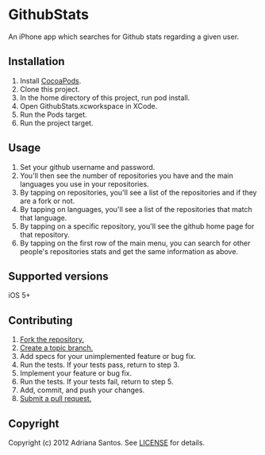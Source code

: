 GithubStats
===========

An iPhone app which searches for Github stats regarding a given user.

## Installation

1. Install [CocoaPods](http://cocoapods.org).
2. Clone this project.
3. In the home directory of this project, run pod install.
4. Open GithubStats.xcworkspace in XCode.
5. Run the Pods target.
6. Run the project target.

## Usage

1. Set your github username and password.
2. You'll then see the number of repositories you have and the main languages you use in your repositories.
3. By tapping on repositories, you'll see a list of the repositories and if they are a fork or not.
4. By tapping on languages, you'll see a list of the repositories that match that language.
5. By tapping on a specific repository, you'll see the github home page for that repository.
6. By tapping on the first row of the main menu, you can search for other people's repositories stats and get 
the same information as above.

## Supported versions

iOS 5+

## Contributing

1. [Fork the repository.](https://help.github.com/articles/fork-a-repo)
2. [Create a topic branch.](http://learn.github.com/p/branching.html)
3. Add specs for your unimplemented feature or bug fix.
4. Run the tests. If your tests pass, return to step 3.
5. Implement your feature or bug fix.
6. Run the tests. If your tests fail, return to step 5.
7. Add, commit, and push your changes.
8. [Submit a pull request.](https://help.github.com/articles/using-pull-requests)

## Copyright

Copyright (c) 2012 Adriana Santos. See [LICENSE](https://github.com/adsantos/GithubStats/blob/master/LICENSE) for details.

